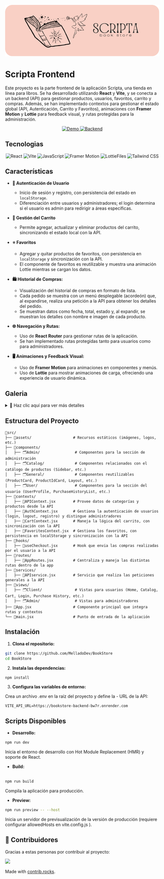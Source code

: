 <p align="center">
  <img src="https://github.com/MelladoDev/BookStore/blob/main/src/assets/scripta.png" alt="Logo" >
</p>

# Scripta Frontend

Este proyecto es la parte frontend de la aplicación Scripta, una tienda en línea para libros. Se ha desarrollado utilizando **React** y **Vite**, y se conecta a un backend (API) para gestionar productos, usuarios, favoritos, carrito y compras. Además, se han implementado contextos para gestionar el estado global (API, Autenticación, Carrito y Favoritos), animaciones con **Framer Motion** y **Lottie** para feedback visual, y rutas protegidas para la administración.


<p align="center">
  <a href="https://bookstore-owzt.onrender.com">
    <img src="https://img.shields.io/badge/Demo-Live-green?style=for-the-badge" alt="Demo">
  </a>
  <a href="https://github.com/MelladoDev/BookStore-Backend">
    <img src="https://img.shields.io/badge/Backend-Repositorio-blue?style=for-the-badge" alt="Backend">
  </a>
</p>

## Tecnologias

<p align="center">
  <img src="https://img.shields.io/badge/React-20232A?style=for-the-badge&logo=react&logoColor=61DAFB" alt="React">
  <img src="https://img.shields.io/badge/Vite-646CFF?style=for-the-badge&logo=vite&logoColor=white" alt="Vite">
  <img src="https://img.shields.io/badge/JavaScript-F7DF1E?style=for-the-badge&logo=javascript&logoColor=black" alt="JavaScript">
  <img src="https://img.shields.io/badge/Framer%20Motion-0055FF?style=for-the-badge&logo=framer&logoColor=white" alt="Framer Motion">
  <img src="https://img.shields.io/badge/LottieFiles-0ACF83?style=for-the-badge&logo=lottiefiles&logoColor=white" alt="LottieFiles">
  <img src="https://img.shields.io/badge/TailwindCSS-38B2AC?style=for-the-badge&logo=tailwindcss&logoColor=white" alt="Tailwind CSS">
</p>






## Características

- **🔐 Autenticación de Usuario**

  - Inicio de sesión y registro, con persistencia del estado en `localStorage`.
  - Diferenciación entre usuarios y administradores; el login determina si el usuario es admin para redirigir a áreas específicas.

- **🛒 Gestión del Carrito**
  - Permite agregar, actualizar y eliminar productos del carrito, sincronizando el estado local con la API.

- **⭐ Favoritos**
  - Agregar y quitar productos de favoritos, con persistencia en `localStorage` y sincronización con la API.
  - El componente de favoritos es reutilizable y muestra una animación Lottie mientras se cargan los datos.

- **🛍️  Historial de Compras:**
  - Visualización del historial de compras en formato de lista.
  - Cada pedido se muestra con un menú desplegable (acordeón) que, al expandirse, realiza una petición a la API para obtener los detalles del pedido.
  - Se muestran datos como fecha, total, estado y, al expandir, se muestran los detalles con nombre e imagen de cada producto.

- **🌐 Navegación y Rutas:**
  - Uso de **React Router** para gestionar rutas de la aplicación.
  - Se han implementado rutas protegidas tanto para usuarios como para administradores.

- **🖥️ Animaciones y Feedback Visual:**
  - Uso de **Framer Motion** para animaciones en componentes y menús.
  - Uso de **Lottie** para mostrar animaciones de carga, ofreciendo una experiencia de usuario dinámica.

 ## Galeria

<details>
  <summary>📌 Haz clic aquí para ver más detalles</summary>
<img src="https://github.com/MelladoDev/BookStore/blob/main/src/assets/home.png?raw=true" width="45%"></img> <img src="https://github.com/MelladoDev/BookStore/blob/main/src/assets/catalogo.png?raw=true" width="45%"></img> <img src="https://github.com/MelladoDev/BookStore/blob/main/src/assets/carrito.png?raw=true" width="45%"></img> <img src="https://github.com/MelladoDev/BookStore/blob/main/src/assets/compras.png?raw=true" width="45%"></img> <img src="https://github.com/MelladoDev/BookStore/blob/main/src/assets/login.gif?raw=true" width="45%"></img> 
</details>

## Estructura del Proyecto

    📂src/
    ├── 📂assets/                   # Recursos estáticos (imágenes, logos, etc.)
    ├── 📂components/
    │   ├── 🗂️Admin/                # Componentes para la sección de administración
    │   ├── 🗂️Catalog/              # Componentes relacionados con el catálogo de productos (Sidebar, etc.)
    │   ├── 🗂️General/              # Componentes reutilizables (ProductCard, ProductIdCard, Layout, etc.)
    │   ├── 🗂️User/                 # Componentes para la sección del usuario (UserProfile, PurchaseHistoryList, etc.)
    ├── 📂contexts/
    │   ├── 📄APIContext.jsx        # Provee datos de categorías y productos desde la API
    │   ├── 📄AuthContext.jsx       # Gestiona la autenticación de usuarios (login, logout, registro) y distingue administradores
    │   ├── 📄CartContext.jsx       # Maneja la lógica del carrito, con sincronización con la API
    │   ├── 📄FavoritesContext.jsx  # Gestiona los favoritos, con persistencia en localStorage y sincronización con la API
    ├── 📂hooks/                    
    │   ├── 📄useCheckout.jsx       # Hook que envia las compras realizadas por el usuario a la API
    ├── 📂routes/                   
    │   ├── 📄AppRoutes.jsx         # Centraliza y maneja las distintas rutas dentro de la app
    ├── 📂services/                  
    │   ├── 📄APIservice.jsx        # Servicio que realiza las peticiones generales a la API
    ├── 📂views/
    │   ├── 🗂️Client/               # Vistas para usuarios (Home, Catalog, Cart, Login, Purchase History, etc.)
    │   ├── 🗂️Admin/                # Vistas para administradores
    ├── 📄App.jsx                   # Componente principal que integra rutas y contextos
    └── 📄main.jsx                  # Punto de entrada de la aplicación



## Instalación

1. **Clona el repositorio:**

```bash
git clone https://github.com/MelladoDev/BookStore
cd BookStore
```

2. **Instala las dependencias:**

```bash
npm install
```

3. **Configura las variables de entorno:**

Crea un archivo .env en la raíz del proyecto y define la - URL de la API:

```env
VITE_API_URL=https://bookstore-backend-bw7r.onrender.com
```

## Scripts Disponibles

- **Desarrollo:**

```bash
npm run dev
```

Inicia el entorno de desarrollo con Hot Module Replacement (HMR) y soporte de React.

- **Build:**

```bash

npm run build
```

Compila la aplicación para producción.

- **Preview:**

```bash
npm run preview -- --host
```

Inicia un servidor de previsualización de la versión de producción (requiere configurar allowedHosts en vite.config.js ).

## 🚀 Contribuidores

Gracias a estas personas por contribuir al proyecto:


  

<a href="https://github.com/MelladoDev/BookStore/graphs/contributors">
  <img src="https://contrib.rocks/image?repo=MelladoDev/BookStore" />
</a>

Made with [contrib.rocks](https://contrib.rocks).






